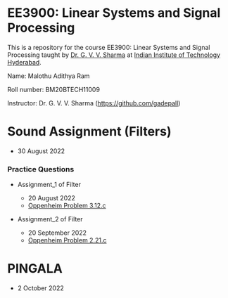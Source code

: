 # EE3900: Linear Systems and Signal Processing
This is a repository for the course EE3900: Linear Systems and Signal Processing taught by [Dr. G. V. V. Sharma](https://www.iith.ac.in/~gadepall/) at [Indian Institute of Technology Hyderabad](https://iith.ac.in/).

Name: Malothu Adithya Ram

Roll number: BM20BTECH11009

Instructor: Dr. G. V. V. Sharma (https://github.com/gadepall)


# Sound Assignment (Filters)
- 30 August 2022

### Practice Questions
  
  - Assignment_1 of Filter
    - 20 August 2022
    - [Oppenheim Problem 3.12.c](https://research.iaun.ac.ir/pd/naghsh/pdfs/UploadFile_2230.pdf#page=130)
   
  - Assignment_2 of Filter
    - 20 September 2022
    - [Oppenheim Problem 2.21.c](https://research.iaun.ac.ir/pd/naghsh/pdfs/UploadFile_2230.pdf#page=76)

# PINGALA
  - 2 October 2022
